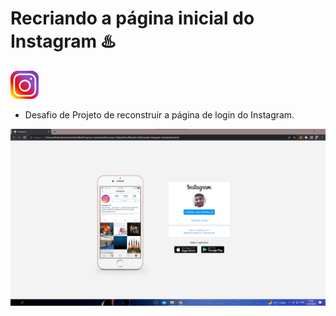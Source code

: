 # Recriando a página inicial do Instagram ♨️

<img src= "img/Instagram-Icon.png" width="45">

 -  Desafio de Projeto de reconstruir a página de login do Instagram. 

<img src= "img/projetoimagem.png" width= "800">
